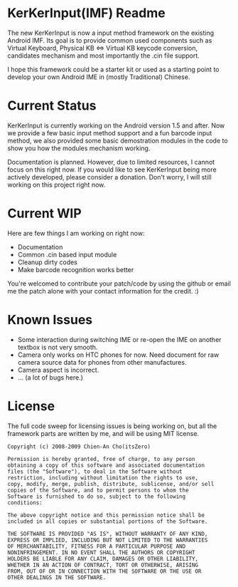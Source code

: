 KerKerInput(IMF) Readme
==================================
The new KerKerInput is now a input method framework on the existing Android IMF.
Its goal is to provide common used components such as Virtual Keyboard, Physical
KB <=> Virtual KB keycode conversion, candidates mechanism and most importantly
the .cin file support.

I hope this framework could be a starter kit or used as a starting point to
develop your own Android IME in (mostly Traditional) Chinese.

Current Status
==============
KerKerInput is currently working on the Android version 1.5 and after.
Now we provide a few basic input method support and a fun barcode input method,
we also provided some basic demostration modules in the code to show you how
the modules mechanism working.

Documentation is planned. However, due to limited resources, I cannot focus
on this right now. If you would like to see KerKerInput being more actively
developed, please consider a donation. Don't worry, I will still working on this
project right now.

Current WIP
==============
Here are few things I am working on right now:

  - Documentation
  - Common .cin based input module
  - Cleanup dirty codes
  - Make barcode recognition works better
  
You're welcomed to contribute your patch/code by using the github or
email me the patch alone with your contact information for the credit. :)
  
Known Issues
=============

  - Some interaction during switching IME or re-open the IME on another textbox
    is not very smooth.
  - Camera only works on HTC phones for now. Need document for raw camera source
    data for phones from other manufactures. 
  - Camera aspect is incorrect.
  - ... (a lot of bugs here.)

License
=============
 The full code sweep for licensing issues is being working on, but all the framework
 parts are written by me, and will be using MIT license.
   
    Copyright (c) 2008-2009 Chien-An Cho(itsZero)

    Permission is hereby granted, free of charge, to any person
    obtaining a copy of this software and associated documentation
    files (the "Software"), to deal in the Software without
    restriction, including without limitation the rights to use,
    copy, modify, merge, publish, distribute, sublicense, and/or sell
    copies of the Software, and to permit persons to whom the
    Software is furnished to do so, subject to the following
    conditions:

    The above copyright notice and this permission notice shall be
    included in all copies or substantial portions of the Software.

    THE SOFTWARE IS PROVIDED "AS IS", WITHOUT WARRANTY OF ANY KIND,
    EXPRESS OR IMPLIED, INCLUDING BUT NOT LIMITED TO THE WARRANTIES
    OF MERCHANTABILITY, FITNESS FOR A PARTICULAR PURPOSE AND
    NONINFRINGEMENT. IN NO EVENT SHALL THE AUTHORS OR COPYRIGHT
    HOLDERS BE LIABLE FOR ANY CLAIM, DAMAGES OR OTHER LIABILITY,
    WHETHER IN AN ACTION OF CONTRACT, TORT OR OTHERWISE, ARISING
    FROM, OUT OF OR IN CONNECTION WITH THE SOFTWARE OR THE USE OR
    OTHER DEALINGS IN THE SOFTWARE.
